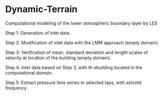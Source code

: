 # Dynamic-Terrain
Computational modeling of the lower atmospheric boundary layer by LES

Step 1: Generation of inlet data.

Step 2: Modification of inlet data with the LMM approach (empty domain).

Step 3: Verification of mean, standard deviation and lenght scales of velocity at location of the building (empty domain).

Step 4: Inlet data based on Step 3, with th ebuilding located in the computational domain.

Step 5: Extract pressure time series in selected taps, with selcetd frequency.
